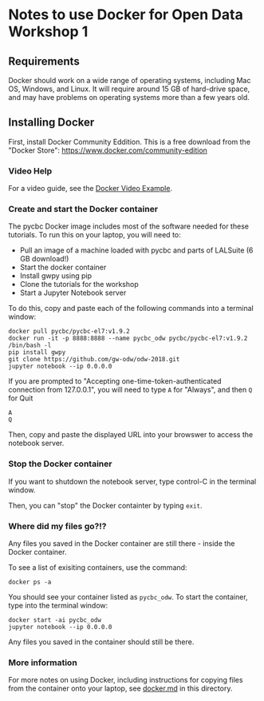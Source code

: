 # Notes to use Docker for Open Data Workshop 1

## Requirements

Docker should work on a wide range of operating systems, including
Mac OS, Windows, and Linux.  It will require around 15 GB of hard-drive
space, and may have problems on operating systems more than a few years old.

## Installing Docker

First, install Docker Community Eddition.  This is a free download from
the "Docker Store": https://www.docker.com/community-edition

### Video Help

For a video guide, see the 
[Docker Video Example](https://labcit.ligo.caltech.edu/~jkanner/losc/docker-odw-2018.mov).

### Create and start the Docker container

The pycbc Docker image includes most of the software needed for
these tutorials.  To run this on your laptop, you will need to:

 * Pull an image of a machine loaded with pycbc and parts of LALSuite (6 GB download!)
 * Start the docker container
 * Install gwpy using pip
 * Clone the tutorials for the workshop
 * Start a Jupyter Notebook server

To do this, copy and paste each of the following commands into a terminal
window:
```
docker pull pycbc/pycbc-el7:v1.9.2  
docker run -it -p 8888:8888 --name pycbc_odw pycbc/pycbc-el7:v1.9.2 /bin/bash -l
pip install gwpy
git clone https://github.com/gw-odw/odw-2018.git
jupyter notebook --ip 0.0.0.0
```

If you are prompted to "Accepting one-time-token-authenticated connection from 127.0.0.1",
you will need to type `A` for "Always", and then `Q` for Quit

```
A
Q
```
Then, copy and paste the displayed URL into your browswer to access the notebook server.


### Stop the Docker container

If you want to shutdown the notebook server, type control-C in the terminal window.

Then, you can "stop" the Docker containter by typing `exit`.

### Where did my files go?!?

Any files you saved in the Docker container are still there - inside the
Docker container.

To see a list of exisiting containers, use the command:

```
docker ps -a
```

You should see your container listed as `pycbc_odw`.  To start the container,
type into the terminal window:

```
docker start -ai pycbc_odw
jupyter notebook --ip 0.0.0.0
```

Any files you saved in the container should still be there.


### More information

For more notes on using Docker, including instructions for copying files
from the container onto your laptop, see [docker.md](./docker.md) in this directory.

